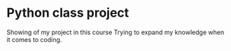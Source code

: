 # Python class project

Showing of my project in this course
Trying to expand my knowledge when it comes to coding. 
